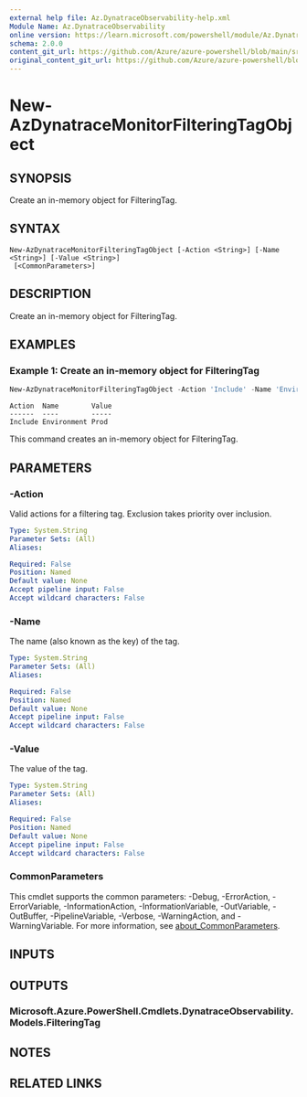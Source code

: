 ```yaml
---
external help file: Az.DynatraceObservability-help.xml
Module Name: Az.DynatraceObservability
online version: https://learn.microsoft.com/powershell/module/Az.DynatraceObservability/new-azdynatracemonitorfilteringtagobject
schema: 2.0.0
content_git_url: https://github.com/Azure/azure-powershell/blob/main/src/DynatraceObservability/DynatraceObservability/help/New-AzDynatraceMonitorFilteringTagObject.md
original_content_git_url: https://github.com/Azure/azure-powershell/blob/main/src/DynatraceObservability/DynatraceObservability/help/New-AzDynatraceMonitorFilteringTagObject.md
---
```


# New-AzDynatraceMonitorFilteringTagObject

## SYNOPSIS
Create an in-memory object for FilteringTag.

## SYNTAX

```
New-AzDynatraceMonitorFilteringTagObject [-Action <String>] [-Name <String>] [-Value <String>]
 [<CommonParameters>]
```

## DESCRIPTION
Create an in-memory object for FilteringTag.

## EXAMPLES

### Example 1: Create an in-memory object for FilteringTag
```powershell
New-AzDynatraceMonitorFilteringTagObject -Action 'Include' -Name 'Environment' -Value 'Prod'
```

```output
Action  Name        Value
------  ----        -----
Include Environment Prod
```

This command creates an in-memory object for FilteringTag.

## PARAMETERS

### -Action
Valid actions for a filtering tag.
Exclusion takes priority over inclusion.

```yaml
Type: System.String
Parameter Sets: (All)
Aliases:

Required: False
Position: Named
Default value: None
Accept pipeline input: False
Accept wildcard characters: False
```

### -Name
The name (also known as the key) of the tag.

```yaml
Type: System.String
Parameter Sets: (All)
Aliases:

Required: False
Position: Named
Default value: None
Accept pipeline input: False
Accept wildcard characters: False
```

### -Value
The value of the tag.

```yaml
Type: System.String
Parameter Sets: (All)
Aliases:

Required: False
Position: Named
Default value: None
Accept pipeline input: False
Accept wildcard characters: False
```

### CommonParameters
This cmdlet supports the common parameters: -Debug, -ErrorAction, -ErrorVariable, -InformationAction, -InformationVariable, -OutVariable, -OutBuffer, -PipelineVariable, -Verbose, -WarningAction, and -WarningVariable. For more information, see [about_CommonParameters](http://go.microsoft.com/fwlink/?LinkID=113216).

## INPUTS

## OUTPUTS

### Microsoft.Azure.PowerShell.Cmdlets.DynatraceObservability.Models.FilteringTag

## NOTES

## RELATED LINKS
